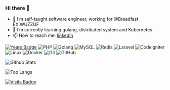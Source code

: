### Hi there 👋

<!--
**osamamosaad/osamamosaad** is a ✨ _special_ ✨ repository because its `README.md` (this file) appears on your GitHub profile.

Here are some ideas to get you started:

- 🔭 I’m currently working on ...
- 🌱 I’m currently learning ...
- 👯 I’m looking to collaborate on ...
- 🤔 I’m looking for help with ...
- 💬 Ask me about ...
- 📫 How to reach me: ...
- 😄 Pronouns: ...
- ⚡ Fun fact: ...
-->


- 🔭 I’m self-taught software engineer, working for @Breadfast EX.WUZZUF
- 🌱 I’m currently learning golang, distributed system and Kubernetes
- 📫 How to reach me: [linkedin](https://www.linkedin.com/in/osamamosaad/)

[![Years Badge](https://badges.pufler.dev/years/osamamosaad)](https://badges.pufler.dev)
![PHP](https://img.shields.io/badge/-php-gray?style=flat-square&logo=php)
![Golang](https://img.shields.io/badge/Golang-%2300ADD8.svg?style=flat-square&logo=Go&logoColor=white)
![MySQL](https://img.shields.io/badge/-MySQL-gray?style=flat-square&logo=mysql)
![Redis](https://img.shields.io/badge/-Redis-gray?style=flat-square&logo=Redis)
![Laravel](https://img.shields.io/badge/-Laravel-eee?style=flat-square&logo=laravel)
![Codeigniter](https://img.shields.io/badge/Codeigniter-eee?style=flat-square&logo=codeigniter&logoColor=#DD4814)
![Linux](https://img.shields.io/badge/-Linux-gray?style=flat-square&logo=linux)
![Docker](https://img.shields.io/badge/-Docker-black?style=flat-square&logo=docker)
![Git](https://img.shields.io/badge/-Git-black?style=flat-square&logo=git)
![GitHub](https://img.shields.io/badge/-GitHub-181717?style=flat-square&logo=github)



![Github Stats](https://github-readme-stats.vercel.app/api?username=osamamosaad&count_private=true&show_icons=true&include_all_commits=true&theme=white)

![Top Langs](https://github-readme-stats.vercel.app/api/top-langs/?username=osamamosaad&hide=TeX&layout=compact&theme=white)

[![Visits Badge](https://badges.pufler.dev/visits/osamamosaad/osamamosaad)](https://badges.pufler.dev)
